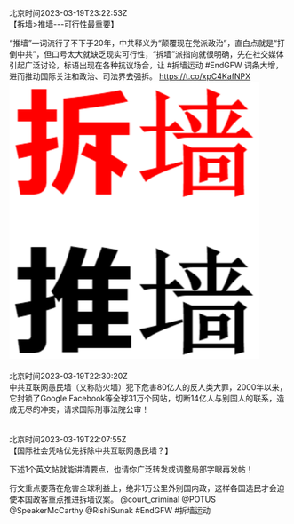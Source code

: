 北京时间2023-03-19T23:22:53Z<br>【拆墙&gt;推墙---可行性最重要】

“推墙”一词流行了不下于20年，中共释义为“颠覆现在党派政治”，直白点就是“打倒中共”，但口号太大就缺乏现实可行性，“拆墙”派指向就很明确，先在社交媒体引起广泛讨论，标语出现在各种抗议场合，让 #拆墙运动 #EndGFW 词条大增，进而推动国际关注和政治、司法界去强拆。 https://t.co/xpC4KafNPX<br><img src='/temp/image/2023/w-Month-3/1637474731409707008_0.jpg' width='450' height='500'><br><br>北京时间2023-03-19T22:30:20Z<br>中共互联网愚民墙（又称防火墙）犯下危害80亿人的反人类大罪，2000年以来，它封锁了Google Facebook等全球31万个网站，切断14亿人与别国人的联系，造成无尽的冲突，请求国际刑事法院公审！<br><br><br>北京时间2023-03-19T22:07:55Z<br>【国际社会凭啥优先拆除中共互联网愚民墙？】

下述1个英文帖就能讲清要点，也请你广泛转发或调整局部字眼再发帖！

行文重点要落在危害全球利益上，绝非1万公里外别国内政，这样各国选民才会迫使本国政客重点推进拆墙议案。
@court_criminal @POTUS @SpeakerMcCarthy @RishiSunak #EndGFW #拆墙运动<br><br><br>